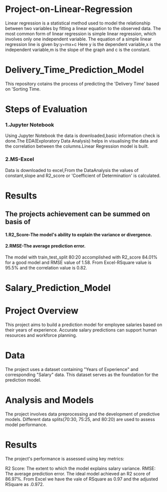 # Project-on-Linear-Regression
Linear regression is a statistical method used to model the relationship between two variables by fitting a linear equation to the observed data.
The most common form of linear regression is simple linear regression, which involves only one independent variable. The equation of a simple linear regression line is given by:y=mx+c
Here y is the dependent variable,x is the independent variable,m is the slope of the graph and c is the constant.
# Delivery_Time_Prediction_Model
This repository cotains the process of predicting the 'Delivery Time' based on 'Sorting Time.
# Steps of Evaluation
### 1.Jupyter Notebook
Using Jupyter Notebook the data is downloaded,basic information check is done.The EDA(Exploratory Data Analysis) helps in visualising the data and the correlation between the columns.Linear Regression model is built.
### 2.MS-Excel
Data is downloaded to excel,From the DataAnalysis the values of constant,slope and R2_score or 'Coefficient of Determination' is calculated.
# Results
## The projects achievement can be summed on basis of
#### 1.R2_Score-The model's ability to explain the variance or divergence.
#### 2.RMSE-The average prediction error.

The model with train_test_split 80:20 accomplished with R2_score 84.01% for a good model and RMSE value of 1.58.
From Excel-RSquare value is 95.5% and the correlation value is 0.82. 

# Salary_Prediction_Model
# Project Overview
This project aims to build a prediction model for employee salaries based on their years of experience. Accurate salary predictions can support human resources and workforce planning.

# Data
The project uses a dataset containing "Years of Experience" and corresponding "Salary" data. This dataset serves as the foundation for the prediction model.

# Analysis and Models
The project involves data preprocessing and the development of predictive models. Different data splits(70:30, 75:25, and 80:20) are used to assess model performance.

# Results
The project's performance is assessed using key metrics:

R2 Score: The extent to which the model explains salary variance.
RMSE: The average prediction error.
The ideal model achieved an R2 score of 86.97%.
From Excel we have the vale of RSquare as 0.97 and the adjusted RSquare as .0.972.

